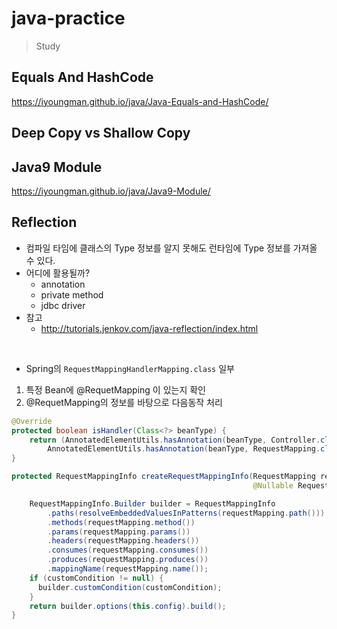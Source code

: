 # java-practice
> Study

## Equals And HashCode  
https://iyoungman.github.io/java/Java-Equals-and-HashCode/  

## Deep Copy vs Shallow Copy

## Java9 Module  
https://iyoungman.github.io/java/Java9-Module/  

## Reflection
* 컴파일 타임에 클래스의 Type 정보를 알지 못해도 런타임에 Type 정보를 가져올 수 있다.
* 어디에 활용될까?
  * annotation
  * private method
  * jdbc driver  
* 참고
  * http://tutorials.jenkov.com/java-reflection/index.html
    
<br>
  
* Spring의 `RequestMappingHandlerMapping.class` 일부
1) 특정 Bean에 @RequetMapping 이 있는지 확인
2) @RequetMapping의 정보를 바탕으로 다음동작 처리

```java
@Override
protected boolean isHandler(Class<?> beanType) {
    return (AnnotatedElementUtils.hasAnnotation(beanType, Controller.class) ||
        AnnotatedElementUtils.hasAnnotation(beanType, RequestMapping.class));//(1)
}

protected RequestMappingInfo createRequestMappingInfo(RequestMapping requestMapping, //(2)
                                                      @Nullable RequestCondition<?> customCondition) {

    RequestMappingInfo.Builder builder = RequestMappingInfo
        .paths(resolveEmbeddedValuesInPatterns(requestMapping.path()))
        .methods(requestMapping.method())
        .params(requestMapping.params())
        .headers(requestMapping.headers())
        .consumes(requestMapping.consumes())
        .produces(requestMapping.produces())
        .mappingName(requestMapping.name());
    if (customCondition != null) {
      builder.customCondition(customCondition);
    }
    return builder.options(this.config).build();
}
```
  
